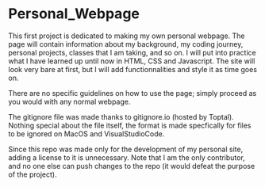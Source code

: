 # Personal_Webpage
This first project is dedicated to making my own personal webpage. The page will contain information about my background, my coding journey, personal projects, classes that I am taking, and so on. I will put into practice what I have learned up until now in HTML, CSS and Javascript.
The site will look very bare at first, but I will add functionnalities and style it as time goes on. 

There are no specific guidelines on how to use the page; simply proceed as you would with any normal webpage. 

The gitignore file was made thanks to gitignore.io (hosted by Toptal). Nothing special about the file itself, the format is made specfically for files to be ignored on MacOS and VisualStudioCode.  

Since this repo was made only for the development of my personal site, adding a license to it is unnecessary. Note that I am the only contributor, and no one else can push changes to the repo (it would defeat the purpose of the project).